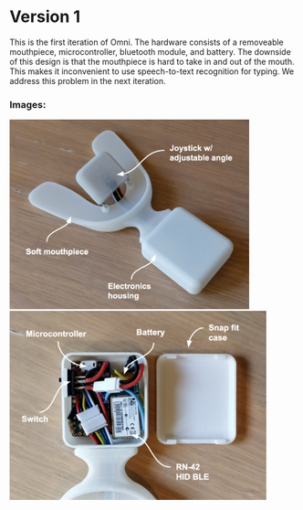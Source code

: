 # Version 1

This is the first iteration of Omni. The hardware consists of a removeable mouthpiece, microcontroller, bluetooth module, and battery. The downside of this design is that the mouthpiece is hard to take in and out of the mouth. This makes it inconvenient to use speech-to-text recognition for typing. We address this problem in the next iteration.

### Images:

<img src="images/mouthpiece.png" width = "420"> <img src="images/electronics.png" width = "450">
